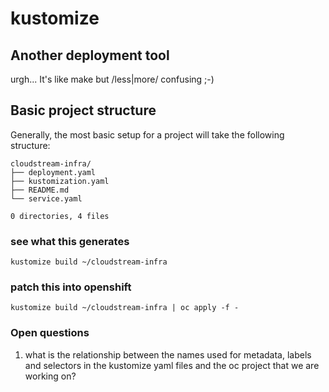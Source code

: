 kustomize
=========

## Another deployment tool ##

urgh...
It's like make but /less|more/ confusing ;-)

## Basic project structure

Generally, the most basic setup for a project will take the following
structure: 

```
cloudstream-infra/
├── deployment.yaml
├── kustomization.yaml
├── README.md
└── service.yaml

0 directories, 4 files
```

### see what this generates

```
kustomize build ~/cloudstream-infra
```


### patch this into openshift

```
kustomize build ~/cloudstream-infra | oc apply -f -
```

### Open questions

1. what is the relationship between the names used for metadata, labels and 
   selectors in the kustomize yaml files and the oc project that we are working on?
